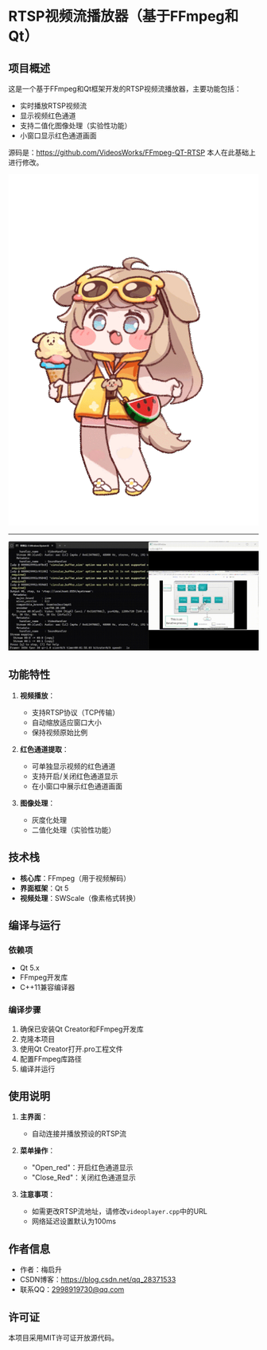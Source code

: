 # RTSP视频流播放器（基于FFmpeg和Qt）

## 项目概述
这是一个基于FFmpeg和Qt框架开发的RTSP视频流播放器，主要功能包括：
- 实时播放RTSP视频流
- 显示视频红色通道
- 支持二值化图像处理（实验性功能）
- 小窗口显示红色通道画面

源码是：https://github.com/VideosWorks/FFmpeg-QT-RTSP
本人在此基础上进行修改。

![demo](./黄油.gif) <!-- 放置你的视频或波形演示动图 -->

---
![demo2](./output.gif) <!-- 放置你的视频或波形演示动图 -->


## 功能特性
1. **视频播放**：
   - 支持RTSP协议（TCP传输）
   - 自动缩放适应窗口大小
   - 保持视频原始比例

2. **红色通道提取**：
   - 可单独显示视频的红色通道
   - 支持开启/关闭红色通道显示
   - 在小窗口中展示红色通道画面

3. **图像处理**：
   - 灰度化处理
   - 二值化处理（实验性功能）

## 技术栈
- **核心库**：FFmpeg（用于视频解码）
- **界面框架**：Qt 5
- **视频处理**：SWScale（像素格式转换）

## 编译与运行
### 依赖项
- Qt 5.x
- FFmpeg开发库
- C++11兼容编译器

### 编译步骤
1. 确保已安装Qt Creator和FFmpeg开发库
2. 克隆本项目
3. 使用Qt Creator打开.pro工程文件
4. 配置FFmpeg库路径
5. 编译并运行

## 使用说明
1. **主界面**：
   - 自动连接并播放预设的RTSP流
   
2. **菜单操作**：
   - "Open_red"：开启红色通道显示
   - "Close_Red"：关闭红色通道显示

3. **注意事项**：
   - 如需更改RTSP流地址，请修改`videoplayer.cpp`中的URL
   - 网络延迟设置默认为100ms

## 作者信息
- 作者：梅启升
- CSDN博客：https://blog.csdn.net/qq_28371533
- 联系QQ：2998919730@qq.com

## 许可证
本项目采用MIT许可证开放源代码。